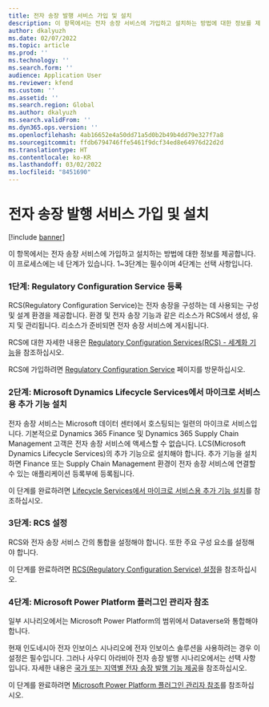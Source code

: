 ```yaml
---
title: 전자 송장 발행 서비스 가입 및 설치
description: 이 항목에서는 전자 송장 서비스에 가입하고 설치하는 방법에 대한 정보를 제공합니다.
author: dkalyuzh
ms.date: 02/07/2022
ms.topic: article
ms.prod: ''
ms.technology: ''
ms.search.form: ''
audience: Application User
ms.reviewer: kfend
ms.custom: ''
ms.assetid: ''
ms.search.region: Global
ms.author: dkalyuzh
ms.search.validFrom: ''
ms.dyn365.ops.version: ''
ms.openlocfilehash: 4ab16652e4a50dd71a5d0b2b49b4dd79e327f7a8
ms.sourcegitcommit: ffdb6794746ffe5461f9dcf34ed8e64976d22d2d
ms.translationtype: HT
ms.contentlocale: ko-KR
ms.lasthandoff: 03/02/2022
ms.locfileid: "8451690"
---
```

# <a name="sign-up-for-and-install-the-electronic-invoicing-service"></a>전자 송장 발행 서비스 가입 및 설치

[!include [banner](../includes/banner.md)]

이 항목에서는 전자 송장 서비스에 가입하고 설치하는 방법에 대한 정보를 제공합니다. 이 프로세스에는 네 단계가 있습니다. 1~3단계는 필수이며 4단계는 선택 사항입니다.

### <a name="step-1-sign-up-for-regulatory-configuration-service"></a>1단계: Regulatory Configuration Service 등록

RCS(Regulatory Configuration Service)는 전자 송장을 구성하는 데 사용되는 구성 및 설계 환경을 제공합니다. 환경 및 전자 송장 기능과 같은 리소스가 RCS에서 생성, 유지 및 관리됩니다. 리소스가 준비되면 전자 송장 서비스에 게시됩니다.

RCS에 대한 자세한 내용은 [Regulatory Configuration Services(RCS) - 세계화 기능](rcs-globalization-feature.md)을 참조하십시오.

RCS에 가입하려면 [Regulatory Configuration Service](https://marketing.configure.global.dynamics.com/) 페이지를 방문하십시오.

### <a name="step-2-install-the-add-in-for-microservices-in-microsoft-dynamics-lifecycle-services"></a>2단계: Microsoft Dynamics Lifecycle Services에서 마이크로 서비스용 추가 기능 설치

전자 송장 서비스는 Microsoft 데이터 센터에서 호스팅되는 일련의 마이크로 서비스입니다. 기본적으로 Dynamics 365 Finance 및 Dynamics 365 Supply Chain Management 고객은 전자 송장 서비스에 액세스할 수 없습니다. LCS(Microsoft Dynamics Lifecycle Services)의 추가 기능으로 설치해야 합니다. 추가 기능을 설치하면 Finance 또는 Supply Chain Management 환경이 전자 송장 서비스에 연결할 수 있는 애플리케이션 등록부에 등록됩니다.

이 단계를 완료하려면 [Lifecycle Services에서 마이크로 서비스용 추가 기능 설치](e-invoicing-install-add-in-microservices-lcs.md)를 참조하십시오.

### <a name="step-3-set-up-rcs"></a>3단계: RCS 설정

RCS와 전자 송장 서비스 간의 통합을 설정해야 합니다. 또한 주요 구성 요소를 설정해야 합니다.

이 단계를 완료하려면 [RCS(Regulatory Configuration Service) 설정](e-invoicing-set-up-rcs.md)을 참조하십시오.

### <a name="step-4-microsoft-power-platform-plug-in-admin-reference"></a>4단계: Microsoft Power Platform 플러그인 관리자 참조

일부 시나리오에서는 Microsoft Power Platform의 범위에서 Dataverse와 통합해야 합니다.

현재 인도네시아 전자 인보이스 시나리오에 전자 인보이스 솔루션을 사용하려는 경우 이 설정은 필수입니다. 그러나 사우디 아라비아 전자 송장 발행 시나리오에서는 선택 사항입니다. 자세한 내용은 [국가 또는 지역별 전자 송장 발행 기능 제공](e-invoicing-country-specific-availability.md)을 참조하십시오.

이 단계를 완료하려면 [Microsoft Power Platform 플러그인 관리자 참조](e-invoicing-power-platform-plug-in.md)를 참조하십시오.
